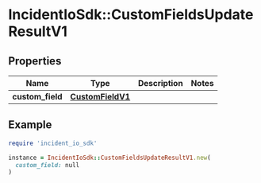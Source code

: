 # IncidentIoSdk::CustomFieldsUpdateResultV1

## Properties

| Name | Type | Description | Notes |
| ---- | ---- | ----------- | ----- |
| **custom_field** | [**CustomFieldV1**](CustomFieldV1.md) |  |  |

## Example

```ruby
require 'incident_io_sdk'

instance = IncidentIoSdk::CustomFieldsUpdateResultV1.new(
  custom_field: null
)
```

